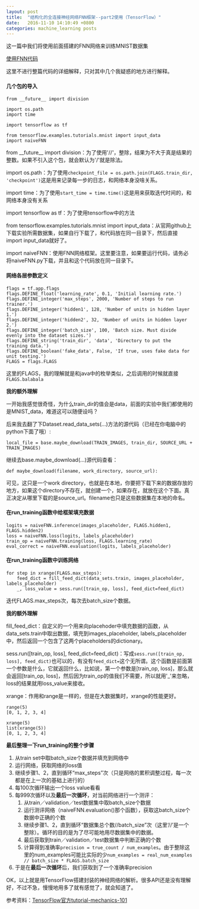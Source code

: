 ```yaml
---
layout: post
title:  "结构化的全连接神经网络FNN框架--part2使用（TensorFlow）"
date:   2016-11-10 14:10:49 +0800
categories: machine_learning posts
---
```


这一篇中我们将使用前面搭建的FNN网络来训练MNIST数据集

[使用FNN代码][]

[使用FNN代码]: https://github.com/ShengleiH/machine_learning/blob/master/tensorflow/tutorials/encapsulatedFNN/fully_connected_feed.py
 
这里不进行整篇代码的详细解释，只对其中几个我疑惑的地方进行解释。

#### 几个包的导入

```
from __future__ import division

import os.path
import time

import tensorflow as tf

from tensorflow.examples.tutorials.mnist import input_data
import naiveFNN

```
from \_\_future\_\_ import division：为了使用'//'，整除，结果为不大于真是结果的整数。如果不引入这个包，就会默认为'/'就是除法。

import os.path：为了使用```checkpoint_file = os.path.join(FLAGS.train_dir, 'checkpoint')```这是用来记录每一步的日志，和网络本身没啥关系。

import time：为了使用```start_time = time.time()```这是用来获取迭代时间的，和网络本身没有关系

import tensorflow as tf：为了使用tensorflow中的方法

from tensorflow.examples.tutorials.mnist import input_data：从官网github上下载实验所需数据集，如果自行下载了，和代码放在同一目录下，然后直接import input\_data就好了。

import naiveFNN：使用FNN网络框架。这里要注意，如果要运行代码，请务必将naiveFNN.py下载，并且和这个代码放在同一目录下。

#### 网络各层参数定义

```
flags = tf.app.flags
flags.DEFINE_float('learning_rate', 0.1, 'Initial learning rate.')
flags.DEFINE_integer('max_steps', 2000, 'Number of steps to run trainer.')
flags.DEFINE_integer('hidden1', 128, 'Number of units in hidden layer 1.')
flags.DEFINE_integer('hidden2', 32, 'Number of units in hidden layer 2.')
flags.DEFINE_integer('batch_size', 100, 'Batch size. Must divide evenly into the dataset sizes.')
flags.DEFINE_string('train_dir', 'data', 'Directory to put the training data.')
flags.DEFINE_boolean('fake_data', False, 'If true, uses fake data for unit testing.')
FLAGS = flags.FLAGS
```

这里的FLAGS，我的理解就是和java中的枚举类似，之后调用的时候就直接```FLAGS.balabala```

**我的额外理解**

一开始我感觉很奇怪，为什么train\_dir的值会是data，前面的实验中我们都使用的是MNIST\_data，难道这可以随便设吗？

后来我去翻了下Dataset.read_data\_sets(...)方法的源代码（已经在你电脑中的python下面了哦）:


```
local_file = base.maybe_download(TRAIN_IMAGES, train_dir, SOURCE_URL + TRAIN_IMAGES)
```
 
继续去base.maybe\_download(...)源代码查看：

```
def maybe_download(filename, work_directory, source_url):
```

可见，这只是一个work directory，也就是在本地，你要把下载下来的数据存放的地方，如果这个directory不存在，就创建一个，如果存在，就放在这个下面。真正决定从哪里下载的是source_url。filename也只是这些数据集在本地的命名。

#### 在run_training函数中给框架填充数据

```
logits = naiveFNN.inference(images_placeholder, FLAGS.hidden1, FLAGS.hidden2)
loss = naiveFNN.loss(logits, labels_placeholder)
train_op = naiveFNN.training(loss, FLAGS.learning_rate)
eval_correct = naiveFNN.evaluation(logits, labels_placeholder)
```

#### 在run_training函数中训练网络

```
for step in xrange(FLAGS.max_steps):
    feed_dict = fill_feed_dict(data_sets.train, images_placeholder, labels_placeholder)
    _, loss_value = sess.run([train_op, loss], feed_dict=feed_dict)
```

迭代FLAGS.max\_steps次，每次去batch_size个数据。

**我的额外理解**

fill\_feed\_dict：自定义的一个用来向placehoder中填充数据的函数，从data\_sets.train中取出数据，填充到images\_placeholder, labels\_placeholder中，然后返回一个包含了这两个placeholders的dictionary。

sess.run([train\_op, loss], feed\_dict=feed\_dict)：写成```sess.run([train_op, loss], feed_dict)```也可以的，有没有```feed_dict=```这个无所谓。这个函数是前面第一个参数是什么，它就返回什么，比如说，第一个参数是[train\_op, loss]，那么就会返回[train\_op, loss]，然后因为train\_op的值我们不需要，所以就用'_'来忽略，loss的结果就用loss\_value来接收。

xrange：作用和range是一样的，但是在大数据集时，xrange的性能更好。

```
range(5)
[0, 1, 2, 3, 4]

xrange(5)
list(xrange(5))
[0, 1, 2, 3, 4]
```

**最后整理一下run_training的整个步骤**

1. 从train set中取batch_size个数据并填充到网络中
2. 运行网络，获取网络的loss值
3. 继续步骤1、2，直到循环“max_steps”次（只是网络的累积调整过程，每一次都是在上一次的基础上进行的）
4. 每100次循环输出一个loss value看看
5. 每999次循环以及**最后一次循环**，对当前网络进行一个测评：
   1. 从train／validation／test数据集中取batch_size个数据
   2. 运行测评网络（naiveFNN.evaluation()那个函数），获取这batch_size个数据中正确的个数
   3. 继续步骤1、2，直到循环“数据集总个数//batch_size”次（这里‘//’是一个整除）。循环的目的是为了尽可能地用尽数据集中的数据。
   4. 最后获取到train／validation／test数据集中判断正确的个数
   5. 计算得到准确率```precision = true_count / num_examples```。由于整除这里的num_examples可能比实际的少```num_examples = real_num_examples // batch_size * FLAGS.batch_size```
6. 于是在**最后一次循环**后，我们获取到了一个准确率precision

OK，以上就是用TensorFlow搭建封装的神经网络的解析。很多API还是没有理解好，不过不急，慢慢地用多了就有感觉了，就会知道了。

参考资料：[TensorFlow官方tutorial-mechanics-101][]

[TensorFlow官方tutorial-mechanics-101]: https://www.tensorflow.org/versions/r0.11/tutorials/mnist/tf/index.html#tensorflow-mechanics-101






